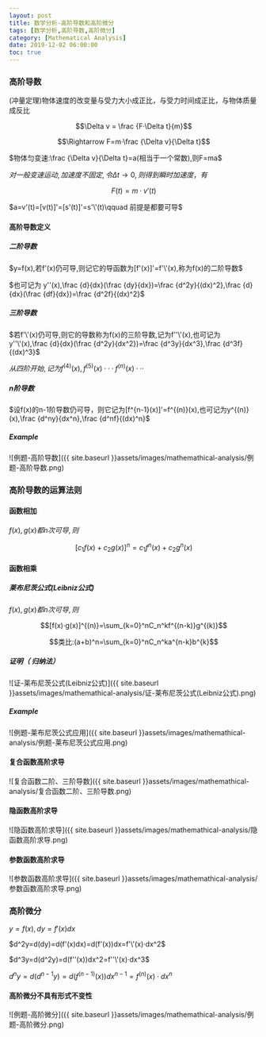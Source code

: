 ```yaml
---
layout: post
title: 数学分析-高阶导数和高阶微分
tags: [数学分析,高阶导数,高阶微分]
category: [Mathematical Analysis]
date: 2019-12-02 06:00:00
toc: true
---
```


### 高阶导数

(冲量定理)物体速度的改变量与受力大小成正比，与受力时间成正比，与物体质量成反比

$$\Delta v = \frac {F·\Delta t}{m}$$

$$\Rightarrow F=m·\frac {\Delta v}{\Delta t}$$

$物体匀变速:\frac {\Delta v}{\Delta t}=a(相当于一个常数),则F=ma$

$对一般变速运动,加速度不固定,令\Delta t \rightarrow 0,则得到瞬时加速度，有$

$$F(t)=m·v'(t)$$

$a=v'(t)=[v(t)]'=[s'(t)]'=s'\'(t)\qquad 前提是都要可导$

#### 高阶导数定义

##### 二阶导数

$y=f(x),若f'(x)仍可导,则记它的导函数为[f'(x)]'=f'\'(x),称为f(x)的二阶导数$

$也可记为 y''(x),\frac {d}{dx}(\frac {dy}{dx})=\frac {d^2y}{(dx)^2},\frac {d}{dx}(\frac {df}{dx})=\frac {d^2f}{(dx)^2}$

##### 三阶导数

$若f'\'(x)仍可导,则它的导数称为f(x)的三阶导数,记为f''\'(x),也可记为y''\'(x),\frac {d}{dx}(\frac {d^2y}{dx^2})=\frac {d^3y}{dx^3},\frac {d^3f}{(dx)^3}$

$从四阶开始,记为f^{(4)}(x),f^{(5)}(x)···f^{(n)}(x)···$

##### n阶导数

$设f(x)的n-1阶导数仍可导，则它记为[f^{n-1}(x)]'=f^{(n)}(x),也可记为y^{(n)}(x),\frac {d^ny}{dx^n},\frac {d^nf}{(dx)^n}$

##### Example

![例题-高阶导数]({{ site.baseurl }}assets/images/mathemathical-analysis/例题-高阶导数.png)

### 高阶导数的运算法则

#### 函数相加

$f(x),g(x)都n次可导,则$

$$[c_1f(x)+c_2g(x)]^{n}=c_1f^{n}(x)+c_2g^{n}(x)$$

#### 函数相乘

##### 莱布尼茨公式(Leibniz公式)

$f(x),g(x)都n次可导,则$

$$[f(x)·g(x)]^{(n)}=\sum_{k=0}^nC_n^kf^{(n-k)}g^{(k)}$$

$$类比:(a+b)^n=\sum_{k=0}^nC_n^ka^{n-k}b^{k}$$

##### 证明（ 归纳法）

![证-莱布尼茨公式(Leibniz公式)]({{ site.baseurl }}assets/images/mathemathical-analysis/证-莱布尼茨公式(Leibniz公式).png) 

##### Example

![例题-莱布尼茨公式应用]({{ site.baseurl }}assets/images/mathemathical-analysis/例题-莱布尼茨公式应用.png)

#### 复合函数高阶求导

![复合函数二阶、三阶导数]({{ site.baseurl }}assets/images/mathemathical-analysis/复合函数二阶、三阶导数.png)

#### 隐函数高阶求导 

![隐函数高阶求导]({{ site.baseurl }}assets/images/mathemathical-analysis/隐函数高阶求导.png)

#### 参数函数高阶求导

![参数函数高阶求导]({{ site.baseurl }}assets/images/mathemathical-analysis/参数函数高阶求导.png)

### 高阶微分

$y=f(x),dy=f'(x)dx$

$d^2y=d(dy)=d(f'(x)dx)=d(f'(x))dx=f'\'(x)·dx^2$

$d^3y=d(d^2y)=d(f''(x))dx^2=f''\'(x)·dx^3$

$d^ny=d(d^{n-1}y)=d(f^{(n-1)}(x))dx^{n-1}=f^{(n)}(x)·dx^{n}$

#### 高阶微分不具有形式不变性

![例题-高阶微分]({{ site.baseurl }}assets/images/mathemathical-analysis/例题-高阶微分.png)